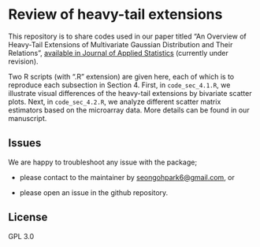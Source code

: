 
<!-- README.md is generated from README.Rmd. Please edit .Rmd file -->
<!-- ![QBRC_logo](./fig/QBRC.jpg) -->
<!-- Please visit our website for more bioinformatics tools: https://qbrc.swmed.edu/labs/wanglab -->

# Review of heavy-tail extensions

This repository is to share codes used in our paper titled “An Overview
of Heavy-Tail Extensions of Multivariate Gaussian Distribution and Their
Relations”, [available in Journal of Applied Statistics](url) (currently
under revision).

Two R scripts (with “.R” extension) are given here, each of which is to
reproduce each subsection in Section 4. First, in `code_sec_4.1.R`, we
illustrate visual differences of the heavy-tail extensions by bivariate
scatter plots. Next, in `code_sec_4.2.R`, we analyze different scatter
matrix estimators based on the microarray data. More details can be
found in our manuscript.

<!-- ## References -->
<!-- <a id="1">[1]</a>  -->
<!-- Mimitou, E. P. et al. (2019) Multiplexed detection of proteins, transcriptomes, clonotypes and CRISPR perturbations in single cells. Nat. Methods 16, 409–412. -->
<!-- ## Notes -->
<!-- ## Citation -->
<!-- To cite this package, please use this bibtex format: -->
<!-- ```{latex} -->
<!-- @article{Lu:2021, -->
<!--    title = "Overcoming Expressional Drop-outs in Lineage Reconstruction from Single-Cell RNA-Sequencing Data", -->
<!--    journal = "Cell Reports", -->
<!--    volume = "34", -->
<!--    number = "1", -->
<!--    pages = "108589", -->
<!--    year = "2021", -->
<!--    issn = "2211-1247", -->
<!--    doi = "https://doi.org/10.1016/j.celrep.2020.108589", -->
<!--    url = "http://www.sciencedirect.com/science/article/pii/S2211124720315783", -->
<!--    author = "Tianshi Lu and Seongoh Park and James Zhu and Yunguan Wang and Xiaowei Zhan and Xinlei Wang and Li Wang and Hao Zhu and Tao Wang", -->
<!--    keywords = "scRNA-seq, lineage tracing, drop-out, genetics" -->
<!-- } -->
<!-- ``` -->

## Issues

We are happy to troubleshoot any issue with the package;

-   please contact to the maintainer by <seongohpark6@gmail.com>, or

-   please open an issue in the github repository.

<!-- ## Error and warning messages you may get -->
<!-- ## References  -->

## License

GPL 3.0
